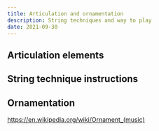 ```yaml
---
title: Articulation and ornamentation
description: String techniques and way to play
date: 2021-09-30
---
```


## Articulation elements

<youtube-embed video="sFBz_VDpTVY" />

<youtube-embed video="b_mAdJfcEZg" />

## String technique instructions

<youtube-embed video="ux3Z3yAK-UE" />

## Ornamentation

https://en.wikipedia.org/wiki/Ornament_(music)

<youtube-embed video="64lyO-tlSZI" />

<youtube-embed video="Hx_-ZWk0sy0" />
